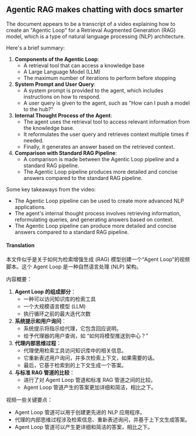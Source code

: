 ## Agentic RAG makes chatting with docs smarter

The document appears to be a transcript of a video explaining how to create an "Agentic Loop" for a Retrieval Augmented Generation (RAG) model, which is a type of natural language processing (NLP) architecture.

Here's a brief summary:

1. **Components of the Agentic Loop**:
	* A retrieval tool that can access a knowledge base
	* A Large Language Model (LLM)
	* The maximum number of iterations to perform before stopping
2. **System Prompt and User Query**:
	* A system prompt is provided to the agent, which includes instructions on how to respond.
	* A user query is given to the agent, such as "How can I push a model to the hub?"
3. **Internal Thought Process of the Agent**:
	* The agent uses the retrieval tool to access relevant information from the knowledge base.
	* It reformulates the user query and retrieves context multiple times if needed.
	* Finally, it generates an answer based on the retrieved context.
4. **Comparison with Standard RAG Pipeline**:
	* A comparison is made between the Agentic Loop pipeline and a standard RAG pipeline.
	* The Agentic Loop pipeline produces more detailed and concise answers compared to the standard RAG pipeline.

Some key takeaways from the video:

* The Agentic Loop pipeline can be used to create more advanced NLP applications.
* The agent's internal thought process involves retrieving information, reformulating queries, and generating answers based on context.
* The Agentic Loop pipeline can produce more detailed and concise answers compared to a standard RAG pipeline.

#### Translation 

<document>

本文件似乎是关于如何为检索增强生成 (RAG) 模型创建一个“Agent Loop”的视频脚本。这个 Agent Loop 是一种自然语言处理 (NLP) 架构。

内容概要：

1. **Agent Loop 的组成部分**：
	* 一种可以访问知识库的检索工具
	* 一个大规模语言模型 (LLM)
	* 执行循环之前的最大迭代次数
2. **系统提示和用户询问**：
	* 系统提示将指示给代理，它包含回应说明。
	* 给予代理器的用户查询，如 “如何将模型推送到中心？”
3. **代理内部思维过程**：
	* 代理使用检索工具访问知识库中的相关信息。
	* 它重新表述用户询问，并多次检索上下文，如果需要的话。
	* 最后，它基于检索到的上下文生成一个答案。
4. **与标准 RAG 管道的比较**：
	* 进行了对 Agent Loop 管道和标准 RAG 管道之间的比较。
	* Agent Loop 管道产生的答案更加详细和简洁，相比之下。

视频一些关键要点：

* Agent Loop 管道可以用于创建更先进的 NLP 应用程序。
* 代理的内部思维过程涉及检索信息、重新表述询问，并基于上下文生成答案。
* Agent Loop 管道可以产生更详细和简洁的答案，相比之下。